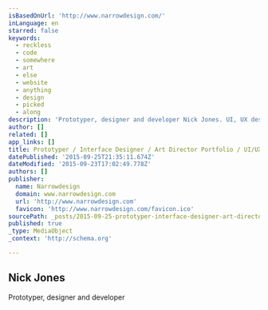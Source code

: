 ```yaml
---
isBasedOnUrl: 'http://www.narrowdesign.com/'
inLanguage: en
starred: false
keywords:
  - reckless
  - code
  - somewhere
  - art
  - else
  - website
  - anything
  - design
  - picked
  - along
description: 'Prototyper, designer and developer Nick Jones. UI, UX design and development. This website is a portfolio of web and app work I did 1999-NOW. A gallery of interfaces for responsive and pre-responsive websites.'
author: []
related: []
app_links: []
title: Prototyper / Interface Designer / Art Director Portfolio / UI/UX
datePublished: '2015-09-25T21:35:11.674Z'
dateModified: '2015-09-23T17:02:49.778Z'
authors: []
publisher:
  name: Narrowdesign
  domain: www.narrowdesign.com
  url: 'http://www.narrowdesign.com'
  favicon: 'http://www.narrowdesign.com/favicon.ico'
sourcePath: _posts/2015-09-25-prototyper-interface-designer-art-director-portfolio-u.md
published: true
_type: MediaObject
_context: 'http://schema.org'

---
```

<article style=""><h1>Nick Jones</h1><p>Prototyper, designer and developer</p></article>